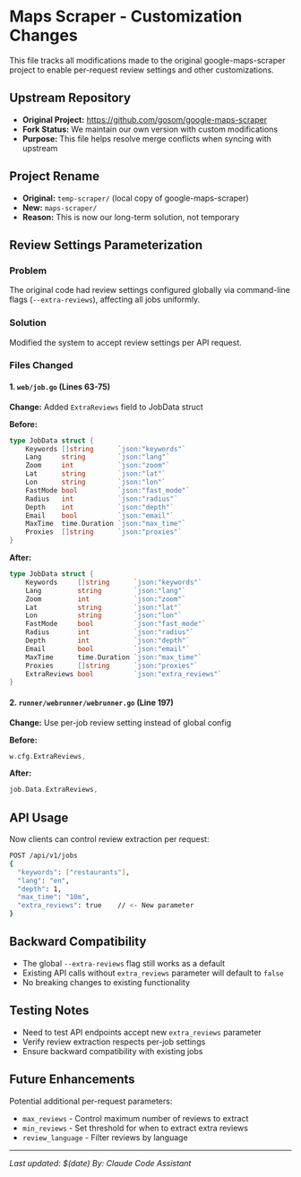 # Maps Scraper - Customization Changes

This file tracks all modifications made to the original google-maps-scraper project to enable per-request review settings and other customizations.

## Upstream Repository
- **Original Project:** https://github.com/gosom/google-maps-scraper
- **Fork Status:** We maintain our own version with custom modifications
- **Purpose:** This file helps resolve merge conflicts when syncing with upstream

## Project Rename
- **Original:** `temp-scraper/` (local copy of google-maps-scraper)
- **New:** `maps-scraper/`
- **Reason:** This is now our long-term solution, not temporary

## Review Settings Parameterization

### Problem
The original code had review settings configured globally via command-line flags (`--extra-reviews`), affecting all jobs uniformly.

### Solution
Modified the system to accept review settings per API request.

### Files Changed

#### 1. `web/job.go` (Lines 63-75)
**Change:** Added `ExtraReviews` field to JobData struct

**Before:**
```go
type JobData struct {
	Keywords []string      `json:"keywords"`
	Lang     string        `json:"lang"`
	Zoom     int           `json:"zoom"`
	Lat      string        `json:"lat"`
	Lon      string        `json:"lon"`
	FastMode bool          `json:"fast_mode"`
	Radius   int           `json:"radius"`
	Depth    int           `json:"depth"`
	Email    bool          `json:"email"`
	MaxTime  time.Duration `json:"max_time"`
	Proxies  []string      `json:"proxies"`
}
```

**After:**
```go
type JobData struct {
	Keywords     []string      `json:"keywords"`
	Lang         string        `json:"lang"`
	Zoom         int           `json:"zoom"`
	Lat          string        `json:"lat"`
	Lon          string        `json:"lon"`
	FastMode     bool          `json:"fast_mode"`
	Radius       int           `json:"radius"`
	Depth        int           `json:"depth"`
	Email        bool          `json:"email"`
	MaxTime      time.Duration `json:"max_time"`
	Proxies      []string      `json:"proxies"`
	ExtraReviews bool          `json:"extra_reviews"`
}
```

#### 2. `runner/webrunner/webrunner.go` (Line 197)
**Change:** Use per-job review setting instead of global config

**Before:**
```go
w.cfg.ExtraReviews,
```

**After:**
```go
job.Data.ExtraReviews,
```

## API Usage

Now clients can control review extraction per request:

```bash
POST /api/v1/jobs
{
  "keywords": ["restaurants"],
  "lang": "en",
  "depth": 1,
  "max_time": "10m",
  "extra_reviews": true    // <- New parameter
}
```

## Backward Compatibility

- The global `--extra-reviews` flag still works as a default
- Existing API calls without `extra_reviews` parameter will default to `false`
- No breaking changes to existing functionality

## Testing Notes

- Need to test API endpoints accept new `extra_reviews` parameter
- Verify review extraction respects per-job settings
- Ensure backward compatibility with existing jobs

## Future Enhancements

Potential additional per-request parameters:
- `max_reviews` - Control maximum number of reviews to extract
- `min_reviews` - Set threshold for when to extract extra reviews
- `review_language` - Filter reviews by language

---
*Last updated: $(date)*
*By: Claude Code Assistant*
